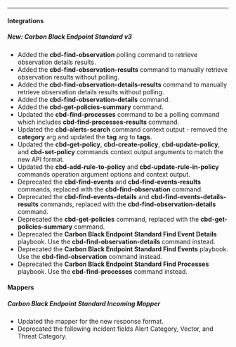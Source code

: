 ****
#### Integrations

##### New: Carbon Black Endpoint Standard v3

- Added the **cbd-find-observation** polling command to retrieve observation details results.
- Added the **cbd-find-observation-results** command to manually retrieve observation results without polling.
- Added the **cbd-find-observation-details-results** command to manually retrieve observation details results without polling.
- Added the **cbd-find-observation-details** command.
- Added the **cbd-get-policies-summary** command.
- Updated the **cbd-find-processes** command to be a polling command which includes **cbd-find-processes-results** command.
- Updated the **cbd-alerts-search** command context output - removed the **category** arg and updated the **tag** arg to **tags**.
- Updated the **cbd-get-policy**, **cbd-create-policy**, **cbd-update-policy**, and **cbd-set-policy** commands context output arguments to match the new API format.
- Updated the **cbd-add-rule-to-policy** and **cbd-update-rule-in-policy** commands operation argument options and context output.
- Deprecated the **cbd-find-events** and **cbd-find-events-results** commands, replaced with the **cbd-find-observation** command.
- Deprecated the **cbd-find-events-details** and **cbd-find-events-details-results** commands, replaced with the **cbd-find-observation-details** command.
- Deprecated the **cbd-get-policies** command, replaced with the **cbd-get-policies-summary** command.
- Deprecated the **Carbon Black Endpoint Standard Find Event Details** playbook. Use the **cbd-find-observation-details** command instead.
- Deprecated the **Carbon Black Endpoint Standard Find Events** playbook. Use the **cbd-find-observation** command instead.
- Deprecated the **Carbon Black Endpoint Standard Find Processes** playbook. Use the **cbd-find-processes** command instead.


#### Mappers

##### Carbon Black Endpoint Standard Incoming Mapper

- Updated the mapper for the new response format. 
- Deprecated the following incident fields Alert Category, Vector, and Threat Category.
